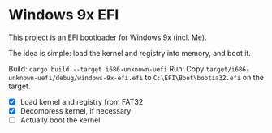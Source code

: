 # Windows 9x EFI
This project is an EFI bootloader for Windows 9x (incl. Me).

The idea is simple: load the kernel and registry into memory, and boot it.

Build: `cargo build --target i686-unknown-uefi`
Run: Copy `target/i686-unknown-uefi/debug/windows-9x-efi.efi` to `C:\EFI\Boot\bootia32.efi` on the target.

- [x] Load kernel and registry from FAT32
- [x] Decompress kernel, if necessary
- [ ] Actually boot the kernel
